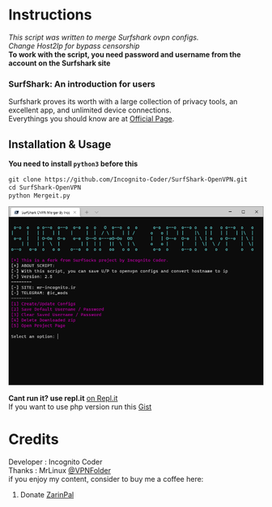 # Instructions

*This script was written to merge Surfshark ovpn configs.* \
*Change Host2Ip for bypass censorship* \
__To work with the script, you need password and username from the account on the Surfshark site__

### SurfShark: An introduction for users

Surfshark proves its worth with a large collection of privacy tools, an excellent app, and unlimited device connections.\
Everythings you should know are at [Official Page](https://surfshark.com/features).

## Installation & Usage

__You need to install `python3` before this__

```
git clone https://github.com/Incognito-Coder/SurfShark-OpenVPN.git
cd SurfShark-OpenVPN
python Mergeit.py
```

![Screenshot](https://raw.githubusercontent.com/Incognito-Coder/SurfShark-OpenVPN/master/img/main.png "Application")

__Cant run it? use repl.it__ [on Repl.it](https://replit.com/@Incognito-Coder/SurfShark-OpenVPN) \
If you want to use php version run this [Gist](https://gist.github.com/Incognito-Coder/5e44df201322081739a1eb97dcec4ce2)

# Credits

Developer : Incognito Coder \
Thanks : MrLinux [@VPNFolder](https://telegram.me/vpnfolder) \
if you enjoy my content, consider to buy me a coffee here:
1. Donate [ZarinPal](https://zarinp.al/@incognito)
